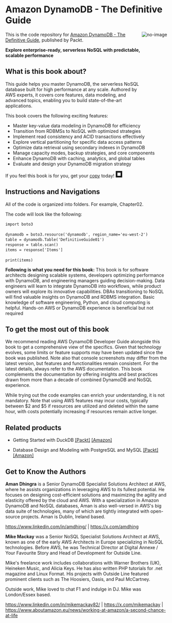 # Amazon DynamoDB - The Definitive Guide

<a href="https://www.packtpub.com/en-in/product/amazon-dynamodb-the-definitive-guide-9781803246895"><img src="https://content.packt.com/_/image/original/B18220/cover_image_large.jpg" alt="no-image" height="256px" align="right"></a>

This is the code repository for [Amazon DynamoDB - The Definitive Guide](https://www.packtpub.com/en-in/product/amazon-dynamodb-the-definitive-guide-9781803246895), published by Packt.

**Explore enterprise-ready, serverless NoSQL with predictable, scalable performance**

## What is this book about?
This guide helps you master DynamoDB, the serverless NoSQL database built for high performance at any scale. Authored by AWS experts, it covers core features, data modeling, and advanced topics, enabling you to build state-of-the-art applications.

This book covers the following exciting features:
* Master key-value data modeling in DynamoDB for efficiency
* Transition from RDBMSs to NoSQL with optimized strategies
* Implement read consistency and ACID transactions effectively
* Explore vertical partitioning for specific data access patterns
* Optimize data retrieval using secondary indexes in DynamoDB
* Manage capacity modes, backup strategies, and core components
* Enhance DynamoDB with caching, analytics, and global tables
* Evaluate and design your DynamoDB migration strategy

If you feel this book is for you, get your [copy](https://www.amazon.com/Amazon-DynamoDB-enterprise-ready-predictable-performance/dp/1803246898/ref=tmm_pap_swatch_0?_encoding=UTF8&dib_tag=se&dib=eyJ2IjoiMSJ9.u6R_md3yfBlv4qVm0pZCSklhq93iFH7Og49G-RwHnnA.nJPvHWTdQ_jwdaKIl0ZzI3h-iR0b46kA6DhYmCi2G3Q&qid=1724651746&sr=8-1) today!
<a href="https://www.packtpub.com/?utm_source=github&utm_medium=banner&utm_campaign=GitHubBanner"><img src="https://raw.githubusercontent.com/PacktPublishing/GitHub/master/GitHub.png" 
alt="https://www.packtpub.com/" border="5" /></a>

## Instructions and Navigations
All of the code is organized into folders. For example, Chapter02.

The code will look like the following:
```
import boto3

dynamodb = boto3.resource('dynamodb', region_name='eu-west-2')
table = dynamodb.Table('DefinitiveGuide01')
response = table.scan()
items = response['Items']

print(items)
```

**Following is what you need for this book:**
This book is for software architects designing scalable systems, developers optimizing performance with DynamoDB, and engineering managers guiding decision-making. Data engineers will learn to integrate DynamoDB into workflows, while product owners will explore its innovative capabilities. DBAs transitioning to NoSQL will find valuable insights on DynamoDB and RDBMS integration. Basic knowledge of software engineering, Python, and cloud computing is helpful. Hands-on AWS or DynamoDB experience is beneficial but not required

## To get the most out of this book
We recommend reading AWS DynamoDB Developer Guide alongside this book to get a comprehensive
view of the specifics. Given that technology evolves, some limits or feature supports may have been
updated since the book was published. Note also that console screenshots may differ from the latest
version, but features and functionalities remain consistent. For the latest details, always refer to the
AWS documentation. This book complements the documentation by offering insights and best practices
drawn from more than a decade of combined DynamoDB and NoSQL experience.

While trying out the code examples can enrich your understanding, it is not mandatory. Note that
using AWS features may incur costs, typically between $2 and $5 if resources are utilized and deleted
within the same hour, with costs potentially increasing if resources remain active longer.

## Related products
* Getting Started with DuckDB [[Packt]](https://www.packtpub.com/en-in/product/getting-started-with-duckdb-9781803241005?type=print) [[Amazon]](https://www.amazon.com/Getting-Started-DuckDB-practical-efficiently/dp/1803241004/ref=sr_1_1?dib=eyJ2IjoiMSJ9.miwSyh5Ydw3YOxl8R0qRXg.0MYjqb4kUPh-t3Xa6COS1esLTuP5Ffju5MGilppuxOc&dib_tag=se&keywords=Getting+Started+with+DuckDB&qid=1724652317&sr=8-1)

* Database Design and Modeling with PostgreSQL and MySQL [[Packt]](https://www.packtpub.com/en-in/product/database-design-and-modeling-with-postgresql-and-mysql-9781803233475?type=print) [[Amazon]](https://www.amazon.com/Database-Design-Modeling-PostgreSQL-MySQL/dp/1803233478/ref=sr_1_1?crid=DPWQYWA5QFZS&dib=eyJ2IjoiMSJ9.3dy3kll2XVBj-yBgEQ3xUEI6Jtgg05VXasxeHef8qigpu2gC8RBfLV7YWrIGElHtpj0jtiolZhl67slOiIuRyXFIJjugFnZznS3fjTLavELKWNM4GLVLjoOovR0gzSPtCeoUWT6ZftUxGuxa-qpNrZ_ScMTUy5fEPKiVI6wbL7phLro2BGgp_8vtV7BrxBebUOvgru6G2Sa2FyULxk75ZYBQYtf552SR3UzHt5Ivd3U.T5xK8AqjWNbbYSWsEhJRAiF25-kX-aOMjIbv4hECsU8&dib_tag=se&keywords=Database+Design+and+Modeling+with+PostgreSQL+and+MySQL&qid=1724652418&sprefix=database+design+and+modeling+with+postgresql+and+mysql%2Caps%2C387&sr=8-1)

## Get to Know the Authors
**Aman Dhingra**
 is a Senior DynamoDB Specialist Solutions Architect at AWS, where he assists organizations in leveraging AWS to its fullest potential. He focuses on designing cost-efficient solutions and maximizing the agility and elasticity offered by the cloud and AWS. With a specialization in Amazon DynamoDB and NoSQL databases, Aman is also well-versed in AWS's big data suite of technologies, many of which are tightly integrated with open-source projects. Aman is Dublin, Ireland based.

https://www.linkedin.com/in/amdhing/ | https://x.com/amdhing  

**Mike Mackay**
 was a Senior NoSQL Specialist Solutions Architect at AWS, known as one of the early AWS Architects in Europe specializing in NoSQL technologies. Before AWS, he was Technical Director at Digital Annexe / Your Favourite Story and Head of Development for Outside Line. 

Mike's freelance work includes collaborations with Warner Brothers (UK), Heineken Music, and Alicia Keys. He has also written PHP tutorials for .net magazine and Linux Format. His projects with Outside Line featured prominent clients such as The Hoosiers, Oasis, and Paul McCartney. 

Outside work, Mike loved to chat F1 and indulge in DJ. Mike was London/Essex based. 

https://www.linkedin.com/in/mikemackay82/  | https://x.com/mikemackay  | https://www.aboutamazon.eu/news/working-at-amazon/a-second-chance-at-life 

